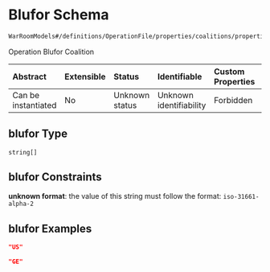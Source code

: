 # Blufor Schema

```txt
WarRoomModels#/definitions/OperationFile/properties/coalitions/properties/blufor
```

Operation Blufor Coalition

| Abstract            | Extensible | Status         | Identifiable            | Custom Properties | Additional Properties | Access Restrictions | Defined In                                                        |
| :------------------ | :--------- | :------------- | :---------------------- | :---------------- | :-------------------- | :------------------ | :---------------------------------------------------------------- |
| Can be instantiated | No         | Unknown status | Unknown identifiability | Forbidden         | Allowed               | none                | [models.schema.json\*](models.schema.json "open original schema") |

## blufor Type

`string[]`

## blufor Constraints

**unknown format**: the value of this string must follow the format: `iso-31661-alpha-2`

## blufor Examples

```json
"US"
```

```json
"GE"
```
